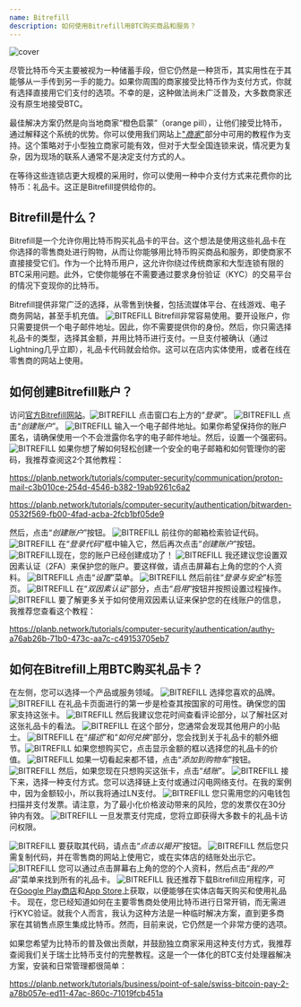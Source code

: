 ```yaml
---
name: Bitrefill
description: 如何使用Bitrefill用BTC购买商品和服务？
---
```

![cover](assets/cover.webp)

尽管比特币今天主要被视为一种储蓄手段，但它仍然是一种货币，其实用性在于其能够从一手传到另一手的能力。如果你周围的商家接受比特币作为支付方式，你就有选择直接用它们支付的选项。不幸的是，这种做法尚未广泛普及，大多数商家还没有原生地接受BTC。

最佳解决方案仍然是向当地商家“橙色启蒙”（orange pill），让他们接受比特币，通过解释这个系统的优势。你可以使用我们网站上["*商家*"](https://planb.network/tutorials/merchant)部分中可用的教程作为支持。这个策略对于小型独立商家可能有效，但对于大型全国连锁来说，情况更为复杂，因为现场的联系人通常不是决定支付方式的人。

在等待这些连锁店更大规模的采用时，你可以使用一种中介支付方式来花费你的比特币：礼品卡。这正是Bitrefill提供给你的。

## Bitrefill是什么？

Bitrefill是一个允许你用比特币购买礼品卡的平台。这个想法是使用这些礼品卡在你选择的零售商处进行购物，从而让你能够用比特币购买商品和服务，即使商家不直接接受它们。作为一个比特币用户，这允许你绕过传统商家和大型连锁有限的BTC采用问题。此外，它使你能够在不需要通过要求身份验证（KYC）的交易平台的情况下变现你的比特币。

Bitrefill提供非常广泛的选择，从零售到快餐，包括流媒体平台、在线游戏、电子商务网站，甚至手机充值。
![BITREFILL](assets/notext/01.webp)
Bitrefill非常容易使用。要开设账户，你只需要提供一个电子邮件地址。因此，你不需要提供你的身份。然后，你只需选择礼品卡的类型，选择其金额，并用比特币进行支付。一旦支付被确认（通过Lightning几乎立即），礼品卡代码就会给你。这可以在店内实体使用，或者在线在零售商的网站上使用。

## 如何创建Bitrefill账户？
访问[官方Bitrefill网站](https://www.bitrefill.com)。![BITREFILL](assets/notext/02.webp)
点击窗口右上方的“*登录*”。
![BITREFILL](assets/notext/03.webp)
点击“*创建账户*”。
![BITREFILL](assets/notext/04.webp)
输入一个电子邮件地址。如果你希望保持你的账户匿名，请确保使用一个不会泄露你名字的电子邮件地址。然后，设置一个强密码。
![BITREFILL](assets/notext/05.webp)
如果你想了解如何轻松创建一个安全的电子邮箱和如何管理你的密码，我推荐查阅这2个其他教程：

https://planb.network/tutorials/computer-security/communication/proton-mail-c3b010ce-254d-4546-b382-19ab9261c6a2

https://planb.network/tutorials/computer-security/authentication/bitwarden-0532f569-fb00-4fad-acba-2fcb1bf05de9

然后，点击“*创建账户*”按钮。
![BITREFILL](assets/notext/06.webp)
前往你的邮箱检索验证代码。
![BITREFILL](assets/notext/07.webp)
在“*登录代码*”框中输入它，然后再次点击“*创建账户*”按钮。
![BITREFILL](assets/notext/08.webp)现在，您的账户已经创建成功了！
![BITREFILL](assets/notext/09.webp)
我还建议您设置双因素认证（2FA）来保护您的账户。要这样做，请点击屏幕右上角的您的个人资料。
![BITREFILL](assets/notext/10.webp)
点击“*设置*”菜单。
![BITREFILL](assets/notext/11.webp)
然后前往“*登录与安全*”标签页。
![BITREFILL](assets/notext/12.webp)
在“*双因素认证*”部分，点击“*启用*”按钮并按照设置过程操作。
![BITREFILL](assets/notext/13.webp)
要了解更多关于如何使用双因素认证来保护您的在线账户的信息，我推荐您查看这个教程：

https://planb.network/tutorials/computer-security/authentication/authy-a76ab26b-71b0-473c-aa7c-c49153705eb7

## 如何在Bitrefill上用BTC购买礼品卡？

在左侧，您可以选择一个产品或服务领域。
![BITREFILL](assets/notext/14.webp)
选择您喜欢的品牌。
![BITREFILL](assets/notext/15.webp)
在礼品卡页面进行的第一步是检查其按国家的可用性。确保您的国家支持这张卡。
![BITREFILL](assets/notext/16.webp)
然后我建议您花时间查看评论部分，以了解社区对这张礼品卡的看法。
![BITREFILL](assets/notext/17.webp)
在这个部分，您通常会发现其他用户的小贴士。
![BITREFILL](assets/notext/18.webp)
在“*描述*”和“*如何兑换*”部分，您会找到关于礼品卡的额外细节。![BITREFILL](assets/notext/19.webp)
如果您想购买它，点击显示金额的框以选择您的礼品卡的价值。
![BITREFILL](assets/notext/20.webp)
如果一切看起来都不错，点击“*添加到购物车*”按钮。
![BITREFILL](assets/notext/21.webp)
然后，如果您现在只想购买这张卡，点击“*结账*”。
![BITREFILL](assets/notext/22.webp)
接下来，选择一种支付方式。您可以选择链上支付或通过闪电网络支付。在我的案例中，因为金额较小，所以我将通过LN支付。
![BITREFILL](assets/notext/23.webp)
您只需用您的闪电钱包扫描并支付发票。请注意，为了最小化价格波动带来的风险，您的发票仅在30分钟内有效。
![BITREFILL](assets/notext/24.webp)
一旦发票支付完成，您将立即获得大多数卡的礼品卡访问权限。

![BITREFILL](assets/notext/25.webp)
要获取其代码，请点击“*点击以揭开*”按钮。
![BITREFILL](assets/notext/26.webp)
然后您只需复制代码，并在零售商的网站上使用它，或在实体店的结账处出示它。
![BITREFILL](assets/notext/27.webp)
您可以通过点击屏幕右上角的您的个人资料，然后点击“*我的产品*”菜单来找到所有的礼品卡。
![BITREFILL](assets/notext/28.webp)
我还推荐下载Bitrefill应用程序，可在[Google Play商店](https://play.google.com/store/apps/details?id=com.bitrefill.app)和[App Store](https://apps.apple.com/in/app/bitrefill/id1378102623)上获取，以便能够在实体店每天购买和使用礼品卡。
现在，您已经知道如何在主要零售商处使用比特币进行日常开销，而无需进行KYC验证。就我个人而言，我认为这种方法是一种临时解决方案，直到更多商家在其销售点原生集成比特币。然而，目前来说，它仍然是一个非常方便的选项。

如果您希望为比特币的普及做出贡献，并鼓励独立商家采用这种支付方式，我推荐查阅我们关于瑞士比特币支付的完整教程。这是一个一体化的BTC支付处理器解决方案，安装和日常管理都很简单：

https://planb.network/tutorials/business/point-of-sale/swiss-bitcoin-pay-2-a78b057e-ed11-47ac-860c-71019fcb451a
